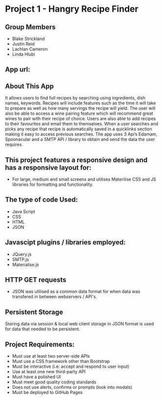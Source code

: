 # Project 1 - Hangry Recipe Finder
## Group Members

 * Blake Strickland
 * Justin Reid
 * Lachlan Cameron
 * Linda Hlubi

## App url:


## About This App

It allows users to find full recipes by searching using ingredients, dish names, keywords. Recipes will include features such as the time it will take to prepare as well as how many servings the recipe will yield. The user will also be able to access a wine pairing feature which will recommend great wines to pair with their recipe of choice.  Users are also able to add recipes to their favourites and email them to themselves.  When a user searches and picks any recipe that recipe is automatically saved in a quicklinks section making it easy to access previous searches.  The app uses  3 Api’s Edamam, Spoonacular and a SMTP API / library to obtain and send the data the user requires.

## This project features a responsive design and has a responsive layout for:

* For large, medium and small screens and utilises Materilise CSS and JS libraries for formatting and functionality.

## The type of code Used:

* Java Script
* CSS
* HTML
* JSON

## Javascipt plugins / libraries employed:

* JQuery.js
* SMTP.js
* Materialise.js

## HTTP GET requests

* JSON was utilised as a common data format for when data was transfered in between webservers / API's.

## Persistent Storage

Storing data via session & local web client storage in JSON format is used for data that needed to be persistent.

## Project Requirements:

* Must use at least two server-side APIs
* Must use a CSS framework other than Bootstrap
* Must be interactive (i.e: accept and respond to user input)
* Use at least one new third-party API
* Must have a polished UI
* Must meet good quality coding standards
* Does not use alerts, confirms or prompts (look into modals)
* Must be deployed to GitHub Pages

